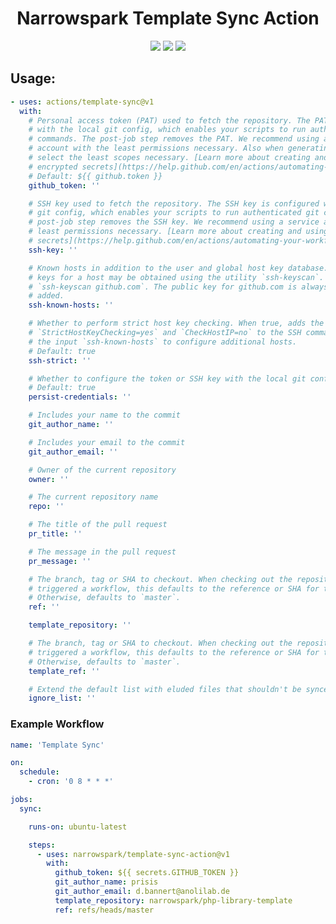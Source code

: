 <h1 align="center">Narrowspark Template Sync Action</h1>
<p align="center">
    <a href="https://codecov.io/gh/narrowspark/template-sync"><img src="https://img.shields.io/codecov/c/github/narrowspark/template-sync-action/master.svg?style=flat-square"></a>
    <a href="https://github.com/narrowspark/template-sync-action/actions"><img src="https://img.shields.io/github/workflow/status/narrowspark/template-sync-action/build-test/master?style=flat-square"></a>
    <a href="http://opensource.org/licenses/MIT"><img src="https://img.shields.io/badge/license-MIT-brightgreen.svg?style=flat-square"></a>
</p>


## Usage:

<!-- start usage -->
```yaml
- uses: actions/template-sync@v1
  with:
    # Personal access token (PAT) used to fetch the repository. The PAT is configured
    # with the local git config, which enables your scripts to run authenticated git
    # commands. The post-job step removes the PAT. We recommend using a service
    # account with the least permissions necessary. Also when generating a new PAT,
    # select the least scopes necessary. [Learn more about creating and using
    # encrypted secrets](https://help.github.com/en/actions/automating-your-workflow-with-github-actions/creating-and-using-encrypted-secrets)
    # Default: ${{ github.token }}
    github_token: ''

    # SSH key used to fetch the repository. The SSH key is configured with the local
    # git config, which enables your scripts to run authenticated git commands. The
    # post-job step removes the SSH key. We recommend using a service account with the
    # least permissions necessary. [Learn more about creating and using encrypted
    # secrets](https://help.github.com/en/actions/automating-your-workflow-with-github-actions/creating-and-using-encrypted-secrets)
    ssh-key: ''

    # Known hosts in addition to the user and global host key database. The public SSH
    # keys for a host may be obtained using the utility `ssh-keyscan`. For example,
    # `ssh-keyscan github.com`. The public key for github.com is always implicitly
    # added.
    ssh-known-hosts: ''

    # Whether to perform strict host key checking. When true, adds the options
    # `StrictHostKeyChecking=yes` and `CheckHostIP=no` to the SSH command line. Use
    # the input `ssh-known-hosts` to configure additional hosts.
    # Default: true
    ssh-strict: ''

    # Whether to configure the token or SSH key with the local git config
    # Default: true
    persist-credentials: ''

    # Includes your name to the commit
    git_author_name: ''

    # Includes your email to the commit
    git_author_email: ''

    # Owner of the current repository
    owner: ''

    # The current repository name
    repo: ''

    # The title of the pull request
    pr_title: ''

    # The message in the pull request
    pr_message: ''

    # The branch, tag or SHA to checkout. When checking out the repository that
    # triggered a workflow, this defaults to the reference or SHA for that event.
    # Otherwise, defaults to `master`.
    ref: ''

    template_repository: ''

    # The branch, tag or SHA to checkout. When checking out the repository that
    # triggered a workflow, this defaults to the reference or SHA for that event.
    # Otherwise, defaults to `master`.
    template_ref: ''

    # Extend the default list with eluded files that shouldn't be synced.
    ignore_list: ''
```
<!-- end usage -->

### Example Workflow
```yml
name: 'Template Sync'

on:
  schedule:
    - cron: '0 8 * * *'

jobs:
  sync:

    runs-on: ubuntu-latest

    steps:
      - uses: narrowspark/template-sync-action@v1
        with:
          github_token: ${{ secrets.GITHUB_TOKEN }}
          git_author_name: prisis
          git_author_email: d.bannert@anolilab.de
          template_repository: narrowspark/php-library-template
          ref: refs/heads/master
```
